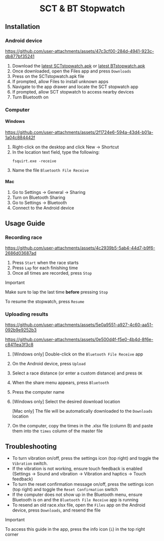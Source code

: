 <!--suppress HtmlDeprecatedAttribute -->
<h1 align="center">
SCT & BT Stopwatch
</h1>

## Installation

### Android device

https://github.com/user-attachments/assets/47c3cf00-284d-4941-923c-db877bf35241

1. Download the [latest SCTstopwatch.apk](https://github.com/JoshuaPrstec/SCT_stopwatch/releases/latest/download/SCTStopwatch.apk)
   or [latest BTstopwatch.apk](https://github.com/JoshuaPrstec/SCT_stopwatch/releases/latest/download/BTStopwatch.apk)
3. Once downloaded, open the Files app and press ```Downloads```
4. Press on the SCTstopwatch.apk file
5. If prompted, allow Files to install unknown apps
6. Navigate to the app drawer and locate the SCT stopwatch app
7. If prompted, allow SCT stopwatch to access nearby devices
8. Turn Bluetooth on

### Computer

#### Windows

https://github.com/user-attachments/assets/2f1724e6-594a-43d4-b01a-1a04c884442f


1. Right-click on the desktop and click New -> Shortcut
2. In the location text field, type the following:
   ```shell
   fsquirt.exe -receive
   ```
3. Name the file ```Bluetooth File Receive```

#### Mac

1. Go to Settings -> General -> Sharing
2. Turn on Bluetooth Sharing
3. Go to Settings -> Bluetooth
4. Connect to the Android device

## Usage Guide

### Recording race

https://github.com/user-attachments/assets/4c2939b5-5ab4-44d7-b9f6-2686d03687ad


1. Press ```Start``` when the race starts
2. Press ```Lap``` for each finishing time
3. Once all times are recorded, press ```Stop```

>[!IMPORTANT]
>Make sure to lap the last time **before** pressing ```Stop```

To resume the stopwatch, press ```Resume```

### Uploading results

https://github.com/user-attachments/assets/5e0a9551-a927-4c60-aa51-092b9e9252b3

https://github.com/user-attachments/assets/0e500d4f-f5e0-4b4d-8f6e-c8411ea3f3c8

1. [Windows only] Double-click on the ```Bluetooth File Receive``` app
2. On the Android device, press ```Upload```
3. Select a race distance (or enter a custom distance) and press ```OK```
4. When the share menu appears, press ```Bluetooth```
5. Press the computer name
6. [Windows only] Select the desired download location
   
   [Mac only] The file will be automatically downloaded to the ```Downloads``` location
7. On the computer, copy the times in the .xlsx file (column B) and paste them into the ```times``` column of the master file

## Troubleshooting

- To turn vibration on/off, press the settings icon (top right) and toggle the ```Vibration``` switch.
- If the vibration is not working, ensure touch feedback is enabled (Settings -> Sound and vibration -> Vibration and haptics -> Touch feedback)
- To turn the reset confirmation message on/off, press the settings icon (top right) and toggle the ```Reset Confirmation``` switch
- If the computer does not show up in the Bluetooth menu, ensure Bluetooth is on and the ```Bluetooth File Receive``` app is running
- To resend an old race.xlsx file, open the ```Files``` app on the Android device, press ```Downloads```, and resend the file
>[!IMPORTANT]
>To access this guide in the app, press the info icon (```i```) in the top right corner

